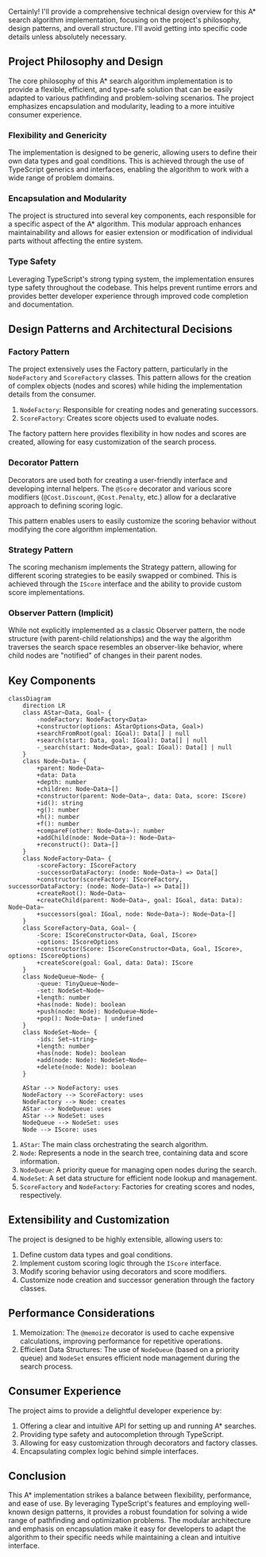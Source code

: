 Certainly! I'll provide a comprehensive technical design overview for this A* search algorithm implementation, focusing on the project's philosophy, design patterns, and overall structure. I'll avoid getting into specific code details unless absolutely necessary.

## Project Philosophy and Design

The core philosophy of this A* search algorithm implementation is to provide a flexible, efficient, and type-safe solution that can be easily adapted to various pathfinding and problem-solving scenarios. The project emphasizes encapsulation and modularity, leading to a more intuitive consumer experience.

### Flexibility and Genericity

The implementation is designed to be generic, allowing users to define their own data types and goal conditions. This is achieved through the use of TypeScript generics and interfaces, enabling the algorithm to work with a wide range of problem domains.

### Encapsulation and Modularity

The project is structured into several key components, each responsible for a specific aspect of the A* algorithm. This modular approach enhances maintainability and allows for easier extension or modification of individual parts without affecting the entire system.

### Type Safety

Leveraging TypeScript's strong typing system, the implementation ensures type safety throughout the codebase. This helps prevent runtime errors and provides better developer experience through improved code completion and documentation.

## Design Patterns and Architectural Decisions

### Factory Pattern

The project extensively uses the Factory pattern, particularly in the `NodeFactory` and `ScoreFactory` classes. This pattern allows for the creation of complex objects (nodes and scores) while hiding the implementation details from the consumer.

1. `NodeFactory`: Responsible for creating nodes and generating successors.
2. `ScoreFactory`: Creates score objects used to evaluate nodes.

The factory pattern here provides flexibility in how nodes and scores are created, allowing for easy customization of the search process.

### Decorator Pattern

Decorators are used both for creating a user-friendly interface and developing internal helpers. The `@Score` decorator and various score modifiers (`@Cost.Discount`, `@Cost.Penalty`, etc.) allow for a declarative approach to defining scoring logic.

This pattern enables users to easily customize the scoring behavior without modifying the core algorithm implementation.

### Strategy Pattern

The scoring mechanism implements the Strategy pattern, allowing for different scoring strategies to be easily swapped or combined. This is achieved through the `IScore` interface and the ability to provide custom score implementations.

### Observer Pattern (Implicit)

While not explicitly implemented as a classic Observer pattern, the node structure (with parent-child relationships) and the way the algorithm traverses the search space resembles an observer-like behavior, where child nodes are "notified" of changes in their parent nodes.

## Key Components
```mermaid
classDiagram 
    direction LR
    class AStar~Data, Goal~ {
        -nodeFactory: NodeFactory<Data>
        +constructor(options: AStarOptions<Data, Goal>)
        +searchFromRoot(goal: IGoal): Data[] | null
        +search(start: Data, goal: IGoal): Data[] | null
        -_search(start: Node<Data>, goal: IGoal): Data[] | null
    }
    class Node~Data~ {
        +parent: Node~Data~
        +data: Data
        +depth: number
        +children: Node~Data~[]
        +constructor(parent: Node~Data~, data: Data, score: IScore)
        +id(): string
        +g(): number
        +h(): number
        +f(): number
        +compareF(other: Node~Data~): number
        +addChild(node: Node~Data~): Node~Data~
        +reconstruct(): Data~[]
    }
    class NodeFactory~Data~ {
        -scoreFactory: IScoreFactory
        -successorDataFactory: (node: Node~Data~) => Data[]
        +constructor(scoreFactory: IScoreFactory, successorDataFactory: (node: Node~Data~) => Data[])
        +createRoot(): Node~Data~
        +createChild(parent: Node~Data~, goal: IGoal, data: Data): Node~Data~
        +successors(goal: IGoal, node: Node~Data~): Node~Data~[]
    }
    class ScoreFactory~Data, Goal~ {
        -Score: IScoreConstructor<Data, Goal, IScore>
        -options: IScoreOptions
        +constructor(Score: IScoreConstructor<Data, Goal, IScore>, options: IScoreOptions)
        +createScore(goal: Goal, data: Data): IScore
    }
    class NodeQueue~Node~ {
        -queue: TinyQueue~Node~
        -set: NodeSet~Node~
        +length: number
        +has(node: Node): boolean
        +push(node: Node): NodeQueue~Node~
        +pop(): Node~Data~ | undefined
    }
    class NodeSet~Node~ {
        -ids: Set~string~
        +length: number
        +has(node: Node): boolean
        +add(node: Node): NodeSet~Node~
        +delete(node: Node): boolean
    }

    AStar --> NodeFactory: uses
    NodeFactory --> ScoreFactory: uses
    NodeFactory --> Node: creates
    AStar --> NodeQueue: uses
    AStar --> NodeSet: uses
    NodeQueue --> NodeSet: uses
    Node --> IScore: uses
```

1. `AStar`: The main class orchestrating the search algorithm.
2. `Node`: Represents a node in the search tree, containing data and score information.
3. `NodeQueue`: A priority queue for managing open nodes during the search.
4. `NodeSet`: A set data structure for efficient node lookup and management.
5. `ScoreFactory` and `NodeFactory`: Factories for creating scores and nodes, respectively.

## Extensibility and Customization

The project is designed to be highly extensible, allowing users to:

1. Define custom data types and goal conditions.
2. Implement custom scoring logic through the `IScore` interface.
3. Modify scoring behavior using decorators and score modifiers.
4. Customize node creation and successor generation through the factory classes.

## Performance Considerations

1. Memoization: The `@memoize` decorator is used to cache expensive calculations, improving performance for repetitive operations.
2. Efficient Data Structures: The use of `NodeQueue` (based on a priority queue) and `NodeSet` ensures efficient node management during the search process.

## Consumer Experience

The project aims to provide a delightful developer experience by:

1. Offering a clear and intuitive API for setting up and running A* searches.
2. Providing type safety and autocompletion through TypeScript.
3. Allowing for easy customization through decorators and factory classes.
4. Encapsulating complex logic behind simple interfaces.

## Conclusion

This A* implementation strikes a balance between flexibility, performance, and ease of use. By leveraging TypeScript's features and employing well-known design patterns, it provides a robust foundation for solving a wide range of pathfinding and optimization problems. The modular architecture and emphasis on encapsulation make it easy for developers to adapt the algorithm to their specific needs while maintaining a clean and intuitive interface.
